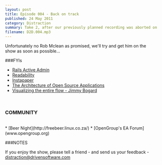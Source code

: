```yaml
---
layout: post
title: Episode 004 - Back on track
published: 24 May 2011
category: Distraction
summary: Take 2, after our previously planned recording was aborted on the launch pad
filename: D2D.004.mp3
---
```


Unfortunately no Rob Mclean as promised, we'll try and get him on the show as soon as possible...


###FYIs
<br>
* [Rails Active Admin](http://activeadmin.info/)
* [Readability](https://www.readability.com/addons)
* [Instapaper](http://www.instapaper.com)
* [The Architecture of Open Source Applications](http://www.aosabook.org/en/index.html)
* [Visualizing the entire flow - Jimmy Bogard](http://mzan.si/h9HT)
<br>

### COMMUNITY
<br>
* [Beer Night](http://freebeer.linux.co.za/)
* [OpenGroup's EA Forum](www.opengroup.org)
<br>

###NOTES
<br>

If you enjoy the show, please tell a friend - and send us your feedback - distraction@drivensoftware.com
